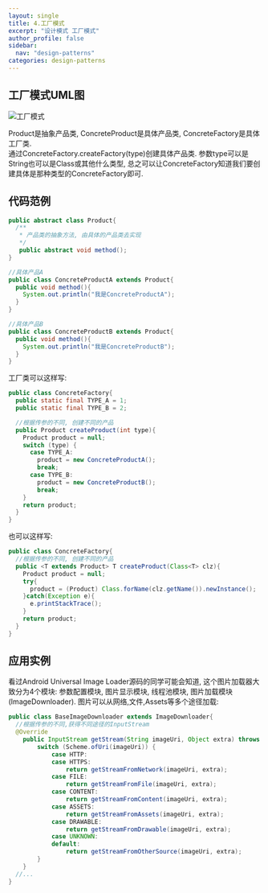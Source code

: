 ```yaml
---
layout: single
title: 4.工厂模式
excerpt: "设计模式 工厂模式"
author_profile: false
sidebar:
  nav: "design-patterns"
categories: design-patterns
---
```


## 工厂模式UML图
![工厂模式](http://oi63pt0qt.bkt.clouddn.com/asdp_chapter05_factory.png)

Product是抽象产品类, ConcreteProduct是具体产品类, ConcreteFactory是具体工厂类.  
通过ConcreteFactory.createFactory(type)创建具体产品类. 参数type可以是String也可以是Class或其他什么类型, 总之可以让ConcreteFactory知道我们要创建具体是那种类型的ConcreteFactory即可.  

## 代码范例

```java
public abstract class Product{
  /**
   * 产品类的抽象方法, 由具体的产品类去实现
   */
   public abstract void method();
}

//具体产品A
public class ConcreteProductA extends Product{
  public void method(){
    System.out.println("我是ConcreteProductA");
  }
}

//具体产品B
public class ConcreteProductB extends Product{
  public void method(){
    System.out.println("我是ConcreteProductB");
  }
}
```
工厂类可以这样写:

```java
public class ConcreteFactory{
  public static final TYPE_A = 1;
  public static final TYPE_B = 2;

  //根据传参的不同, 创建不同的产品
  public Product createProduct(int type){
    Product product = null;
    switch (type) {
      case TYPE_A:
        product = new ConcreteProductA();
        break;
      case TYPE_B:
        product = new ConcreteProductB();
        break;
    }
    return product;
  }
}

```

也可以这样写:

```java
public class ConcreteFactory{
  //根据传参的不同, 创建不同的产品
  public <T extends Product> T createProduct(Class<T> clz){
    Product product = null;
    try{
      product = (Product) Class.forName(clz.getName()).newInstance();
    }catch(Exception e){
      e.printStackTrace();
    }
    return product;
  }
}
```

## 应用实例  
看过Android Universal Image Loader源码的同学可能会知道, 这个图片加载器大致分为4个模块: 参数配置模块, 图片显示模块, 线程池模块, 图片加载模块(ImageDownloader). 图片可以从网络,文件,Assets等多个途径加载:

```java
public class BaseImageDownloader extends ImageDownloader{
  //根据传参的不同,获得不同途径的InputStream
  @Override
	public InputStream getStream(String imageUri, Object extra) throws IOException {
		switch (Scheme.ofUri(imageUri)) {
			case HTTP:
			case HTTPS:
				return getStreamFromNetwork(imageUri, extra);
			case FILE:
				return getStreamFromFile(imageUri, extra);
			case CONTENT:
				return getStreamFromContent(imageUri, extra);
			case ASSETS:
				return getStreamFromAssets(imageUri, extra);
			case DRAWABLE:
				return getStreamFromDrawable(imageUri, extra);
			case UNKNOWN:
			default:
				return getStreamFromOtherSource(imageUri, extra);
		}
	}
  //...
}
```
